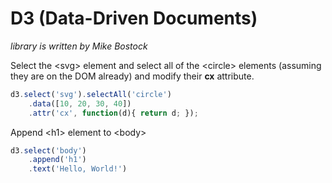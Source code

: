 # D3 (Data-Driven Documents)
_library is written by Mike Bostock_

Select the &lt;svg&gt; element and select all of the &lt;circle&gt; elements (assuming they are on the DOM already) and modify their __cx__ attribute.
```javascript
d3.select('svg').selectAll('circle')
	.data([10, 20, 30, 40])
	.attr('cx', function(d){ return d; });
```

Append &lt;h1&gt; element to &lt;body&gt;
```javascript
d3.select('body')
	.append('h1')
	.text('Hello, World!')
```